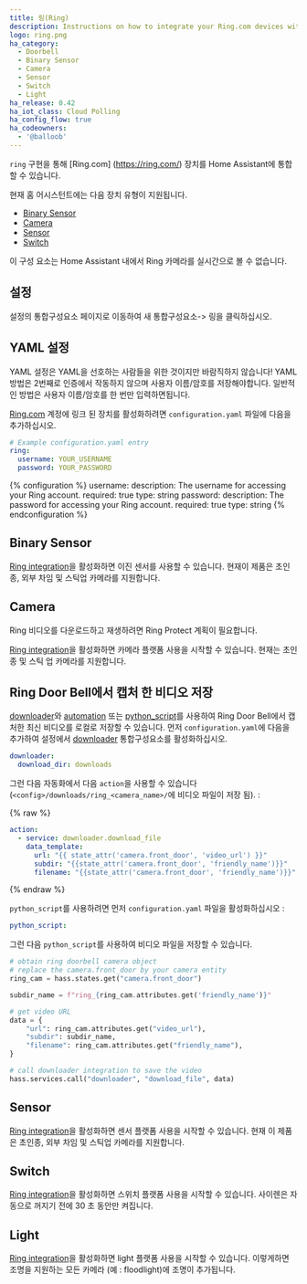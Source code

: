 ```yaml
---
title: 링(Ring)
description: Instructions on how to integrate your Ring.com devices within Home Assistant.
logo: ring.png
ha_category:
  - Doorbell
  - Binary Sensor
  - Camera
  - Sensor
  - Switch
  - Light
ha_release: 0.42
ha_iot_class: Cloud Polling
ha_config_flow: true
ha_codeowners:
  - '@balloob'
---
```


`ring` 구현을 통해 [Ring.com] (https://ring.com/) 장치를 Home Assistant에 통합 할 수 있습니다.

현재 홈 어시스턴트에는 다음 장치 유형이 지원됩니다.

- [Binary Sensor](#binary-sensor)
- [Camera](#camera)
- [Sensor](#sensor)
- [Switch](#switch)

<p class='note'>
이 구성 요소는 Home Assistant 내에서 Ring 카메라를 실시간으로 볼 수 없습니다.
</p>

## 설정

설정의 통합구성요소 페이지로 이동하여 새 통합구성요소-> 링을 클릭하십시오.

## YAML 설정

YAML 설정은 YAML을 선호하는 사람들을 위한 것이지만 바람직하지 않습니다! YAML 방법은 2번째로 인증에서 작동하지 않으며 사용자 이름/암호를 저장해야합니다. 일반적인 방법은 사용자 이름/암호를 한 번만 입력하면됩니다.

[Ring.com](https://ring.com/) 계정에 링크 된 장치를 활성화하려면 `configuration.yaml` 파일에 다음을 추가하십시오.

```yaml
# Example configuration.yaml entry
ring:
  username: YOUR_USERNAME
  password: YOUR_PASSWORD
```

{% configuration %}
username:
  description: The username for accessing your Ring account.
  required: true
  type: string
password:
  description: The password for accessing your Ring account.
  required: true
  type: string
{% endconfiguration %}

## Binary Sensor

[Ring integration](/integrations/ring)을 활성화하면 이진 센서를 사용할 수 있습니다. 현재이 제품은 초인종, 외부 차임 및 스틱업 카메라를 지원합니다.

## Camera

<div class='note'>
Ring 비디오를 다운로드하고 재생하려면 Ring Protect 계획이 필요합니다.
</div>

[Ring integration](/integrations/ring)을 활성화하면 카메라 플랫폼 사용을 시작할 수 있습니다. 현재는 초인종 및 스틱 업 카메라를 지원합니다.

## Ring Door Bell에서 캡처 한 비디오 저장

[downloader](/integrations/downloader)와 [automation](/integrations/automation) 또는 [python_script](/integrations/python_script)를 사용하여 Ring Door Bell에서 캡처한 최신 비디오를 로컬로 저장할 수 있습니다.
먼저 `configuration.yaml`에 다음을 추가하여 설정에서 [downloader](/integrations/downloader) 통합구성요소를 활성화하십시오.

```yaml
downloader:
  download_dir: downloads
```

그런 다음 자동화에서 다음 `action`을 사용할 수 있습니다 (`<config>/downloads/ring_<camera_name>/`에 비디오 파일이 저장 됨). : 

{% raw %}
```yaml
action:
  - service: downloader.download_file
    data_template:
      url: "{{ state_attr('camera.front_door', 'video_url') }}"
      subdir: "{{state_attr('camera.front_door', 'friendly_name')}}"
      filename: "{{state_attr('camera.front_door', 'friendly_name')}}"
```
{% endraw %}

`python_script`를 사용하려면 먼저 `configuration.yaml` 파일을 활성화하십시오 :

```yaml
python_script:
```

그런 다음 `python_script`를 사용하여 비디오 파일을 저장할 수 있습니다.

```python
# obtain ring doorbell camera object
# replace the camera.front_door by your camera entity
ring_cam = hass.states.get("camera.front_door")

subdir_name = f"ring_{ring_cam.attributes.get('friendly_name')}"

# get video URL
data = {
    "url": ring_cam.attributes.get("video_url"),
    "subdir": subdir_name,
    "filename": ring_cam.attributes.get("friendly_name"),
}

# call downloader integration to save the video
hass.services.call("downloader", "download_file", data)
```

## Sensor

[Ring integration](/integrations/ring)을 활성화하면 센서 플랫폼 사용을 시작할 수 있습니다. 현재 이 제품은 초인종, 외부 차임 및 스틱업 카메라를 지원합니다.

## Switch

[Ring integration](/integrations/ring)을 활성화하면 스위치 플랫폼 사용을 시작할 수 있습니다. 사이렌은 자동으로 꺼지기 전에 30 초 동안만 켜집니다.

## Light

[Ring integration](/integrations/ring)을 활성화하면 light 플랫폼 사용을 시작할 수 있습니다. 이렇게하면 조명을 지원하는 모든 카메라 (예 : floodlight)에 조명이 추가됩니다.